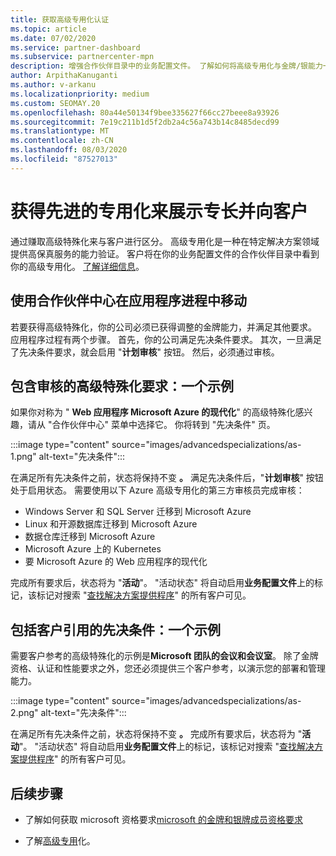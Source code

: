 ```yaml
---
title: 获取高级专用化认证
ms.topic: article
ms.date: 07/02/2020
ms.service: partner-dashboard
ms.subservice: partnercenter-mpn
description: 增强合作伙伴目录中的业务配置文件。 了解如何将高级专用化与金牌/银能力一起获得。
author: ArpithaKanuganti
ms.author: v-arkanu
ms.localizationpriority: medium
ms.custom: SEOMAY.20
ms.openlocfilehash: 80a44e50134f9bee335627f66cc27beee8a93926
ms.sourcegitcommit: 7e19c211b1d5f2db2a4c56a743b14c8485decd99
ms.translationtype: MT
ms.contentlocale: zh-CN
ms.lasthandoff: 08/03/2020
ms.locfileid: "87527013"
---
```

# <a name="earn-an-advanced-specialization-to-showcase-expertise-and-stand-out-to-customers"></a>获得先进的专用化来展示专长并向客户 

通过赚取高级特殊化来与客户进行区分。 高级专用化是一种在特定解决方案领域提供高保真服务的能力验证。 客户将在你的业务配置文件的合作伙伴目录中看到你的高级专用化。 [了解详细信息](https://partner.microsoft.com/membership/advanced-specialization)。

## <a name="use-partner-center-to-move-through-the-application-process"></a>使用合作伙伴中心在应用程序进程中移动

若要获得高级特殊化，你的公司必须已获得调整的金牌能力，并满足其他要求。 应用程序过程有两个步骤。 首先，你的公司满足先决条件要求。 其次，一旦满足了先决条件要求，就会启用 "**计划审核**" 按钮。 然后，必须通过审核。 

## <a name="advanced-specialization-requirements-that-include-an-audit-an-example"></a>包含审核的高级特殊化要求：一个示例

如果你对称为 " **Web 应用程序 Microsoft Azure 的现代化**" 的高级特殊化感兴趣，请从 "合作伙伴中心" 菜单中选择它。 你将转到 "先决条件" 页。

:::image type="content" source="images/advancedspecializations/as-1.png" alt-text="先决条件":::


在满足所有先决条件之前，状态将保持不变 **。** 满足先决条件后，"**计划审核**" 按钮处于启用状态。 需要使用以下 Azure 高级专用化的第三方审核员完成审核：
 
- Windows Server 和 SQL Server 迁移到 Microsoft Azure
- Linux 和开源数据库迁移到 Microsoft Azure
- 数据仓库迁移到 Microsoft Azure
- Microsoft Azure 上的 Kubernetes
- 要 Microsoft Azure 的 Web 应用程序的现代化


完成所有要求后，状态将为 "**活动**"。 "活动状态" 将自动启用**业务配置文件**上的标记，该标记对搜索 "[查找解决方案提供程序](https://www.microsoft.com/solution-providers/home)" 的所有客户可见。

## <a name="prerequisites-that-include-customer-references-an-example"></a>包括客户引用的先决条件：一个示例

需要客户参考的高级特殊化的示例是**Microsoft 团队的会议和会议室**。 除了金牌资格、认证和性能要求之外，您还必须提供三个客户参考，以演示您的部署和管理能力。

:::image type="content" source="images/advancedspecializations/as-2.png" alt-text="先决条件":::

在满足所有先决条件之前，状态将保持不变 **。** 完成所有要求后，状态将为 "**活动**"。 "活动状态" 将自动启用**业务配置文件**上的标记，该标记对搜索 "[查找解决方案提供程序](https://www.microsoft.com/solution-providers/home)" 的所有客户可见。

## <a name="next-steps"></a>后续步骤

- 了解如何获取 microsoft 资格要求[microsoft 的金牌和银牌成员资格要求](learn-about-competencies.md)

- 了解[高级专用](https://partner.microsoft.com/membership/advanced-specialization)化。
